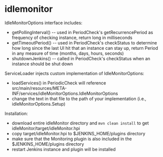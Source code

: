 # idlemonitor

IdleMonitorOptions interface includes:
  - getPollingInterval() -- used in PeriodCheck's getRecurrencePeriod as frequency of checking instance, return long in milliseconds
  - getTimeoutPeriod() -- used in PeriodCheck's checkStatus to determine how long since the last UI hit that an instance can stay up, return Period in any measure of time (months, days, hours, seconds)
  - shutdownJenkins() -- called in PeriodCheck's checkStatus when an instance should be shut down
  
ServiceLoader injects custom implementation of IdleMonitorOptions:
  - loadServices() in PeriodicCheck will reference src/main/resources/META-INF/services/idleMonitorOptions.IdleMonitorOptions
  - change the text in that file to the path of your implementation (i.e., idleMonitorOptions.Setup)

Installation:
  - download entire idleMonitor directory and `mvn clean install` to get idleMonitor/target/idleMonitor.hpi
  - copy target/idleMonitor.hpi to $JENKINS_HOME/plugins directory
  - make sure that the Monitoring plugin is also included in the $JENKINS_HOME/plugins directory
  - restart Jenkins instance and plugin will be installed


